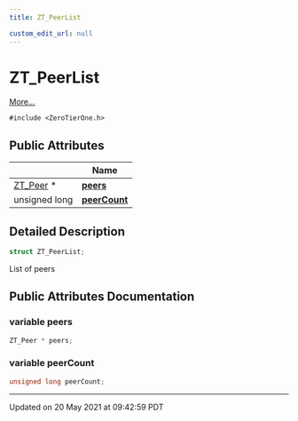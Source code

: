 ```yaml
---
title: ZT_PeerList

custom_edit_url: null
---
```


# ZT_PeerList



 [More...](#detailed-description)


`#include <ZeroTierOne.h>`

## Public Attributes

|                | Name           |
| -------------- | -------------- |
| [ZT_Peer](/autogen/libztcore/classes/struct_z_t___peer.md) * | **[peers](/autogen/libztcore/classes/struct_z_t___peer_list.md#variable-peers)**  |
| unsigned long | **[peerCount](/autogen/libztcore/classes/struct_z_t___peer_list.md#variable-peercount)**  |

## Detailed Description

```cpp
struct ZT_PeerList;
```


List of peers 

## Public Attributes Documentation

### variable peers

```cpp
ZT_Peer * peers;
```


### variable peerCount

```cpp
unsigned long peerCount;
```


-------------------------------

Updated on 20 May 2021 at 09:42:59 PDT